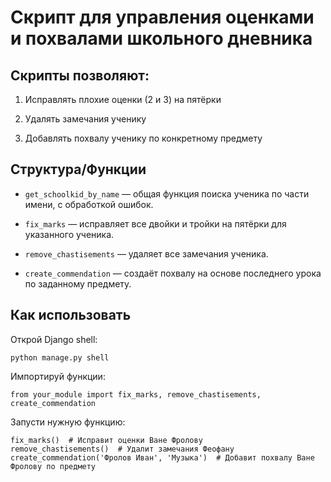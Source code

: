 # Скрипт для управления оценками и похвалами школьного дневника #

## Скрипты позволяют: ##

1. Исправлять плохие оценки (2 и 3) на пятёрки

2. Удалять замечания ученику

3. Добавлять похвалу ученику по конкретному предмету

## Структура/Функции ##
* ```get_schoolkid_by_name``` — общая функция поиска ученика по части имени, с обработкой ошибок.

* ```fix_marks``` — исправляет все двойки и тройки на пятёрки для указанного ученика.

* ```remove_chastisements``` — удаляет все замечания ученика.

* ```create_commendation``` — создаёт похвалу на основе последнего урока по заданному предмету.

## Как использовать ##
Открой Django shell:
```
python manage.py shell
```
Импортируй функции:
```
from your_module import fix_marks, remove_chastisements, create_commendation
```
Запусти нужную функцию:
```
fix_marks()  # Исправит оценки Ване Фролову
remove_chastisements()  # Удалит замечания Феофану
create_commendation('Фролов Иван', 'Музыка')  # Добавит похвалу Ване Фролову по предмету
```
